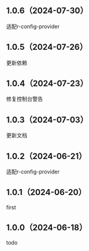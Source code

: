 ## 1.0.6（2024-07-30）
适配r-config-provider
## 1.0.5（2024-07-26）
更新依赖
## 1.0.4（2024-07-23）
修复控制台警告
## 1.0.3（2024-07-03）
更新文档
## 1.0.2（2024-06-21）
适配r-config-provider
## 1.0.1（2024-06-20）
first
## 1.0.0（2024-06-18）
todo
